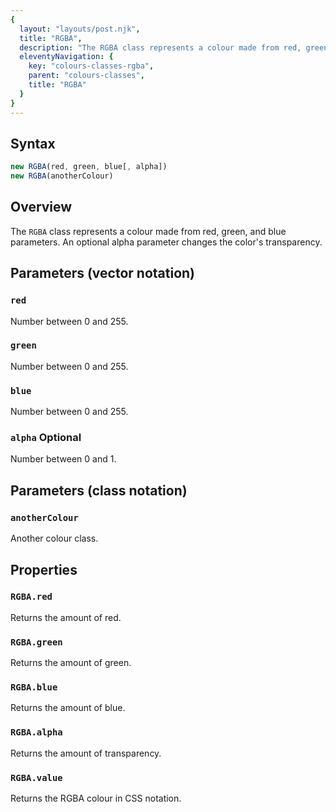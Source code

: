 ```yaml
---
{
  layout: "layouts/post.njk",
  title: "RGBA",
  description: "The RGBA class represents a colour made from red, green, and blue parameters. An optional alpha parameter changes the color's transparency.",
  eleventyNavigation: {
    key: "colours-classes-rgba",
    parent: "colours-classes",
    title: "RGBA"
  }
}
---
```


## Syntax
```js
new RGBA(red, green, blue[, alpha])
new RGBA(anotherColour)
```

## Overview
The `RGBA` class represents a colour made from red, green, and blue parameters. An optional alpha parameter changes the color's transparency.

## Parameters (vector notation)
### `red`
Number between 0 and 255.

### `green`
Number between 0 and 255.

### `blue`
Number between 0 and 255.

### `alpha` <span class="chip">Optional</span>
Number between 0 and 1.

## Parameters (class notation)
### `anotherColour`
Another colour class.

## Properties
### `RGBA.red`
Returns the amount of red.

### `RGBA.green`
Returns the amount of green.

### `RGBA.blue`
Returns the amount of blue.

### `RGBA.alpha`
Returns the amount of transparency.

### `RGBA.value`
Returns the RGBA colour in CSS notation.